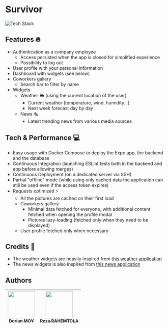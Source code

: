# Survivor


![Tech Stack](https://github-readme-tech-stack.vercel.app/api/cards?title=Tech+Stack&align=center&titleAlign=center&lineCount=2&line1=react%2CReact+Native%2C5a92ae%3Bnestjs%2CNest%2C921818%3Bpostgresql%2CPostgreSQL%2C16508f%3B&line2=docker%2CDocker%2C306487%3Bgithubactions%2CGitHub+Actions%2Ce0dfdf%3B)

## Features 🔥

- Authentication as a company employee
  - Access persisted when the app is closed for simplified experience
  - Possibility to log out
- User profile with your personal information
- Dashboard with widgets (see below)
- Coworkers gallery
  - Search bar to filter by name
- Widgets
  - Weather 🌥️ (using the current location of the user)
    - Current weather (temperature, wind, humidity...)
    - Next week forecast day by day
  - News 🗞️
    - Latest trending news from various media sources

## Tech & Performance 💻

- Easy usage with Docker Compose to deploy the Expo app, the backend and the database
- Continuous Integration (launching ESLint tests both in the backend and app before allowing merges)
- Continuous Deployment (on a dedicated server via SSH)
- Partial "offline" mode (while using only cached data the application can still be used even if the access token expires)
- Requests optimized ⚡
  - All the pictures are cached on their first load
  - Coworkers gallery
    - Minimal data fetched for everyone, with additional content fetched when opening the profile modal
    - Pictures lazy-loading (fetched only when they need to be displayed)
  - User profile fetched only when necessary

## Credits 🙏
- The weather widgets are heavily inspired from [this weather application](https://github.com/stefanylaforest/react-native-weather-app)
- The news widgets is also inspired from [this news application](https://github.com/tarunsinghofficial/News-App-React-Native)

## Authors

| [<img src="https://github.com/Croos3r.png?size=85" width=85><br><sub>Dorian MOY</sub>](https://github.com/Croos3r) | [<img src="https://github.com/RezaRahemtola.png?size=85" width=85><br><sub>Reza RAHEMTOLA</sub>](https://github.com/RezaRahemtola)
| :---: | :---: |
